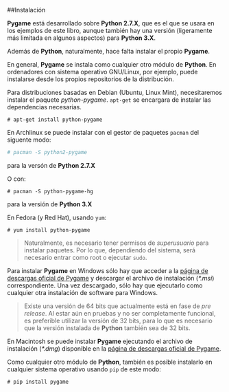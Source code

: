 ##Instalación

**Pygame** está desarrollado sobre **Python 2.7.X**, que es el que se usara en los ejemplos de este libro, aunque también hay una versión (ligeramente más limitada en algunos aspectos) para **Python 3.X**.

Además de **Python**, naturalmente, hace falta instalar el propio **Pygame**.

En general, **Pygame** se instala como cualquier otro módulo de **Python**. En ordenadores con sistema operativo GNU/Linux, por ejemplo, puede instalarse desde los propios repositorios de la distribución.

Para distribuciones basadas en Debian (Ubuntu, Linux Mint), necesitaremos instalar el paquete *python-pygame*. `apt-get` se encargara de instalar las dependencias necesarias.

```
# apt-get install python-pygame
```

En Archlinux se puede instalar con el gestor de paquetes `pacman` del siguente modo:

```bash
# pacman -S python2-pygame
```
para la versón de **Python 2.7.X**

O con:

```
# pacman -S python-pygame-hg
```
para la versión de **Python 3.X**


En Fedora (y Red Hat), usando `yum`:

```
# yum install python-pygame
```

> Naturalmente, es necesario tener permisos de *superusuario* para instalar paquetes. Por lo que, dependiendo del sistema, será necesario entrar como root o ejecutar `sudo`.


Para instalar **Pygame** en Windows sólo hay que acceder a la [página de descargas oficial de Pygame](http://www.pygame.org/download.shtml) y descargar el archivo de instalación (*\*.msi*) correspondiente. Una vez descargado, sólo hay que ejecutarlo como cualquier otra instalación de software para Windows.

> Existe una versión de 64 bits que actualmente está en fase de *pre release*. Al estar aún en pruebas y no ser completamente funcional, es preferible utilizar la versión de 32 bits, para lo que es necesario que la versión instalada de **Python** también sea de 32 bits.


En Macintosh se puede instalar **Pygame** ejecutando el archivo de instalación (*\*.dmg*) disponible en la [página de descargas oficial de Pygame](http://www.pygame.org/download.shtml).

Como cualquier otro módulo de **Python**, también es posible instalarlo en cualquier sistema operativo usando `pip` de este modo:

```
# pip install pygame
```


